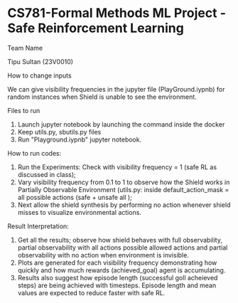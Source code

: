 # CS781-Formal Methods ML Project - Safe Reinforcement Learning

Team Name

Tipu Sultan (23V0010) 

How to change inputs

We can give visibility frequencies in the jupyter file (PlayGround.iypnb) for random instances when Shield is unable to see the environment.

Files to run

1. Launch jupyter notebook by launching the command inside the docker
2. Keep utils.py, sbutils.py files
3. Run "Playground.iypnb" jupyter notebook.
  

How to run codes:

1. Run the Experiments: Check with visibility frequency = 1 (safe RL as discussed in class);
2. Vary visibility frequency from 0.1 to 1 to observe how the Shield works in Partially Observable Environment (utils.py: inside default_action_mask = all possible actions (safe + unsafe all );
3. Next allow the shield synthesis by performing no action whenever shield misses to visualize environmental actions.

Result Interpretation:

1. Get all the results; observe how shield behaves with full observability, partial observability with all actions possible allowed actions and partial observability with no action when environment is invisible.
2. Plots are generated for each visibility frequency demonstrating how quickly and how much rewards (achieved_goal) agent is accumulating.
3. Results also suggest how episode length (successful goll acheieved steps) are being achieved with timesteps. Episode length and mean values are expected to reduce faster with safe RL.
   
